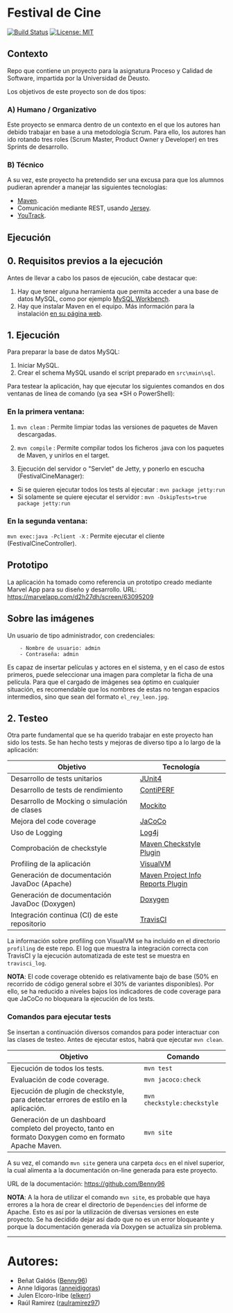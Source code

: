 # Festival de Cine

[![Build Status](https://travis-ci.com/raulramirez97/Festival-de-Cine-Calidad-Software.svg?branch=master)](https://travis-ci.com/raulramirez97/Festival-de-Cine-Calidad-Software/)
[![License: MIT](https://img.shields.io/badge/License-MIT-yellow.svg)](https://opensource.org/licenses/MIT)

## Contexto

Repo que contiene un proyecto para la asignatura Proceso y Calidad de Software, impartida por la Universidad de Deusto.

Los objetivos de este proyecto son de dos tipos:

### A) Humano / Organizativo

Este proyecto se enmarca dentro de un contexto en el que los autores han debido trabajar en base a una metodología Scrum.
Para ello, los autores han ido rotando tres roles (Scrum Master, Product Owner y Developer) en tres Sprints de 
desarrollo.

### B) Técnico

A su vez, este proyecto ha pretendido ser una excusa para que los alumnos pudieran aprender a manejar las siguientes
tecnologías:

- [Maven](https://maven.apache.org/ "Landing page de Maven").
- Comunicación mediante REST, usando [Jersey](https://eclipse-ee4j.github.io/jersey/ "Documentación de Jersey").
- [YouTrack](https://www.jetbrains.com/youtrack/ "Landing page de YouTrack, producto de JetBrains").

## Ejecución

## 0. Requisitos previos a la ejecución

Antes de llevar a cabo los pasos de ejecución, cabe destacar que:

1. Hay que tener alguna herramienta que permita acceder a una base de datos MySQL, como por ejemplo 
[MySQL Workbench](https://www.mysql.com/products/workbench/ "Landing page de MySQL Workbench").
2. Hay que instalar Maven en el equipo. Más información para la instalación 
[en su página web](https://maven.apache.org/install.html "URL de ayuda para instalar Maven").

## 1. Ejecución

Para preparar la base de datos MySQL:

1. Iniciar MySQL.
2. Crear el schema MySQL usando el script preparado en `src\main\sql`.

Para testear la aplicación, hay que ejecutar los siguientes comandos en dos ventanas de línea de comando 
(ya sea *SH o PowerShell):

### En la primera ventana:
1. `mvn clean` : Permite limpiar todas las versiones de paquetes de Maven descargadas.
2. `mvn compile` : Permite compilar todos los ficheros .java con los paquetes de Maven, y unirlos en el target.

3. Ejecución del servidor o "Servlet" de Jetty, y ponerlo en escucha (FestivalCineManager):
- Si se quieren ejecutar todos los tests al ejecutar : `mvn package jetty:run`
- Si solamente se quiere ejecutar el servidor : `mvn -DskipTests=true package jetty:run`

### En la segunda ventana:
`mvn exec:java -Pclient -X` : Permite ejecutar el cliente (FestivalCineController).

## Prototipo

La aplicación ha tomado como referencia un prototipo creado mediante Marvel App para su diseño y desarrollo. 
URL: https://marvelapp.com/d2h27dh/screen/63095209

## Sobre las imágenes

Un usuario de tipo administrador, con credenciales:

```
    - Nombre de usuario: admin
    - Contraseña: admin
```

Es capaz de insertar películas y actores en el sistema, y en el caso de estos primeros, puede seleccionar una imagen
para completar la ficha de una película. Para que el cargado de imágenes sea óptimo en cualquier situación, es 
recomendable que los nombres de estas no tengan espacios intermedios, sino que sean del formato `el_rey_leon.jpg`.

## 2. Testeo

Otra parte fundamental que se ha querido trabajar en este proyecto han sido los tests. Se han hecho tests y mejoras
de diverso tipo a lo largo de la aplicación:

| Objetivo | Tecnología |
| --- | --- |
| Desarrollo de tests unitarios | [JUnit4](https://junit.org/junit4/) |
| Desarrollo de tests de rendimiento | [ContiPERF](https://mvnrepository.com/artifact/org.databene/contiperf) |
| Desarrollo de Mocking o simulación de clases | [Mockito](https://site.mockito.org/) |
| Mejora del code coverage | [JaCoCo](https://www.eclemma.org/jacoco/) |
| Uso de Logging | [Log4j](https://logging.apache.org/log4j/2.x/) |
| Comprobación de checkstyle | [Maven Checkstyle Plugin](https://maven.apache.org/plugins/maven-checkstyle-plugin/) |
| Profiling de la aplicación | [VisualVM](https://visualvm.github.io/) |
| Generación de documentación JavaDoc (Apache) | [Maven Project Info Reports Plugin](https://maven.apache.org/plugins/maven-project-info-reports-plugin/) |
| Generación de documentación JavaDoc (Doxygen) | [Doxygen](http://www.doxygen.nl/) |
| Integración continua (CI) de este repositorio | [TravisCI](https://travis-ci.org/) |

La información sobre profiling con VisualVM se ha incluido en el directorio `profiling` de este repo. El log que muestra 
la integración correcta con TravisCI y la ejecución automatizada de este test se muestra en `travisci_log`.

<b>NOTA</b>: El code coverage obtenido es relativamente bajo de base (50% en recorrido de código general sobre el 30% de 
variantes disponibles). Por ello, se ha reducido a niveles bajos los indicadores de code coverage para que JaCoCo no 
bloqueara la ejecución de los tests.

### Comandos para ejecutar tests

Se insertan a continuación diversos comandos para poder interactuar con las clases de testeo. Antes de ejecutar estos,
habrá que ejecutar `mvn clean`.

| Objetivo | Comando |
| --- | --- |
| Ejecución de todos los tests. | ```mvn test``` |
| Evaluación de code coverage. | ```mvn jacoco:check``` |
| Ejecución de plugin de checkstyle, para detectar errores de estilo en la aplicación. | ```mvn checkstyle:checkstyle``` |
| Generación de un dashboard completo del proyecto, tanto en formato Doxygen como en formato Apache Maven. | ```mvn site``` |

A su vez, el comando ```mvn site``` genera una carpeta ```docs``` en el nivel superior, la cual alimenta a la
documentación on-line generada para este proyecto.

URL de la documentación: https://github.com/Benny96

<b>NOTA</b>: A la hora de utilizar el comando `mvn site`, es probable que haya errores a la hora de crear el directorio de
`Dependencies` del informe de Apache. Esto es así por la utilización de diversas versiones en este proyecto. 
Se ha decidido dejar así dado que no es un error bloqueante y porque la documentación generada vía Doxygen se actualiza 
sin problema.
_____

# Autores:

- Beñat Galdós ([Benny96](https://github.com/Benny96 "Perfil de GitHub de Beñat Galdós"))
- Anne Idigoras ([anneidigoras](https://github.com/anneidigoras "Perfil de GitHub de Anne Idigoras"))
- Julen Elcoro-Iribe ([elkerr](https://github.com/Elkerr "Perfil de GitHub de Julen Elcoro-Iribe"))
- Raúl Ramirez ([raulramirez97](https://github.com/raulramirez97 "Perfil de GitHub de Raúl Ramirez"))
